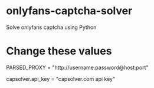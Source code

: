 # onlyfans-captcha-solver
Solve onlyfans captcha using Python



# Change these values
PARSED_PROXY = "http://username:password@host:port"

capsolver.api_key = "capsolver.com api key"
